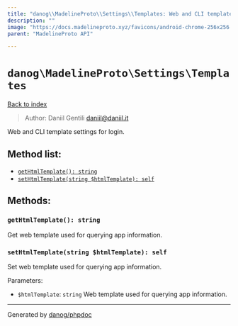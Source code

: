 ```yaml
---
title: "danog\\MadelineProto\\Settings\\Templates: Web and CLI template settings for login."
description: ""
image: "https://docs.madelineproto.xyz/favicons/android-chrome-256x256.png"
parent: "MadelineProto API"

---
```

# `danog\MadelineProto\Settings\Templates`
[Back to index](../../../index.html)

> Author: Daniil Gentili <daniil@daniil.it>  
  

Web and CLI template settings for login.  




## Method list:
* [`getHtmlTemplate(): string`](#getHtmlTemplate)
* [`setHtmlTemplate(string $htmlTemplate): self`](#setHtmlTemplate)

## Methods:
### <a name="getHtmlTemplate"></a> `getHtmlTemplate(): string`

Get web template used for querying app information.



### <a name="setHtmlTemplate"></a> `setHtmlTemplate(string $htmlTemplate): self`

Set web template used for querying app information.


Parameters:

* `$htmlTemplate`: `string` Web template used for querying app information.  



---
Generated by [danog/phpdoc](https://phpdoc.daniil.it)
